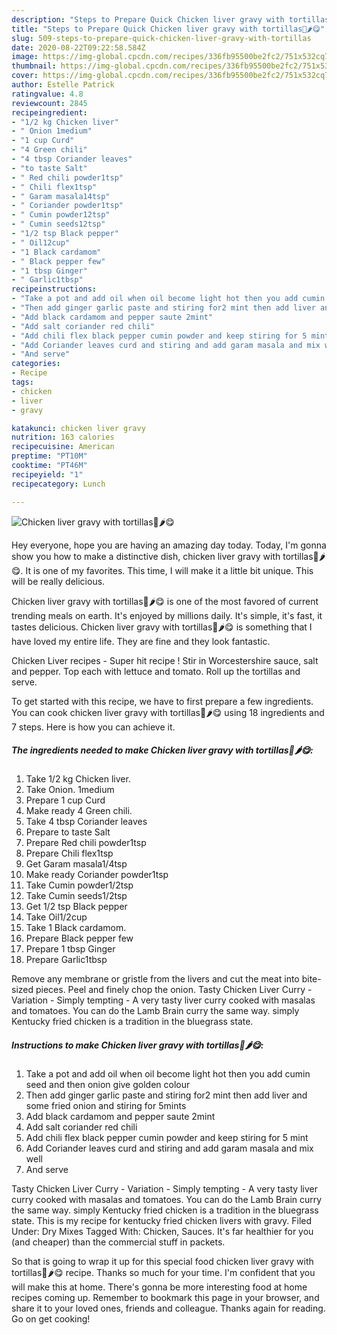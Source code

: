 ```yaml
---
description: "Steps to Prepare Quick Chicken liver gravy with tortillas🍲🌶️😋"
title: "Steps to Prepare Quick Chicken liver gravy with tortillas🍲🌶️😋"
slug: 509-steps-to-prepare-quick-chicken-liver-gravy-with-tortillas
date: 2020-08-22T09:22:58.584Z
image: https://img-global.cpcdn.com/recipes/336fb95500be2fc2/751x532cq70/chicken-liver-gravy-with-tortillas🍲🌶️😋-recipe-main-photo.jpg
thumbnail: https://img-global.cpcdn.com/recipes/336fb95500be2fc2/751x532cq70/chicken-liver-gravy-with-tortillas🍲🌶️😋-recipe-main-photo.jpg
cover: https://img-global.cpcdn.com/recipes/336fb95500be2fc2/751x532cq70/chicken-liver-gravy-with-tortillas🍲🌶️😋-recipe-main-photo.jpg
author: Estelle Patrick
ratingvalue: 4.8
reviewcount: 2845
recipeingredient:
- "1/2 kg Chicken liver"
- " Onion 1medium"
- "1 cup Curd"
- "4 Green chili"
- "4 tbsp Coriander leaves"
- "to taste Salt"
- " Red chili powder1tsp"
- " Chili flex1tsp"
- " Garam masala14tsp"
- " Coriander powder1tsp"
- " Cumin powder12tsp"
- " Cumin seeds12tsp"
- "1/2 tsp Black pepper"
- " Oil12cup"
- "1 Black cardamom"
- " Black pepper few"
- "1 tbsp Ginger"
- " Garlic1tbsp"
recipeinstructions:
- "Take a pot and add oil when oil become light hot then you add cumin seed and then onion give golden colour"
- "Then add ginger garlic paste and stiring for2 mint then add liver and some fried onion and stiring for 5mints"
- "Add black cardamom and pepper saute 2mint"
- "Add salt coriander red chili"
- "Add chili flex black pepper cumin powder and keep stiring for 5 mint"
- "Add Coriander leaves curd and stiring and add garam masala and mix well"
- "And serve"
categories:
- Recipe
tags:
- chicken
- liver
- gravy

katakunci: chicken liver gravy 
nutrition: 163 calories
recipecuisine: American
preptime: "PT10M"
cooktime: "PT46M"
recipeyield: "1"
recipecategory: Lunch

---
```



![Chicken liver gravy with tortillas🍲🌶️😋](https://img-global.cpcdn.com/recipes/336fb95500be2fc2/751x532cq70/chicken-liver-gravy-with-tortillas🍲🌶️😋-recipe-main-photo.jpg)

Hey everyone, hope you are having an amazing day today. Today, I'm gonna show you how to make a distinctive dish, chicken liver gravy with tortillas🍲🌶️😋. It is one of my favorites. This time, I will make it a little bit unique. This will be really delicious.

Chicken liver gravy with tortillas🍲🌶️😋 is one of the most favored of current trending meals on earth. It's enjoyed by millions daily. It's simple, it's fast, it tastes delicious. Chicken liver gravy with tortillas🍲🌶️😋 is something that I have loved my entire life. They are fine and they look fantastic.

Chicken Liver recipes - Super hit recipe ! Stir in Worcestershire sauce, salt and pepper. Top each with lettuce and tomato. Roll up the tortillas and serve.


To get started with this recipe, we have to first prepare a few ingredients. You can cook chicken liver gravy with tortillas🍲🌶️😋 using 18 ingredients and 7 steps. Here is how you can achieve it.

<!--inarticleads1-->

##### The ingredients needed to make Chicken liver gravy with tortillas🍲🌶️😋:

1. Take 1/2 kg Chicken liver.
1. Take  Onion. 1medium
1. Prepare 1 cup Curd
1. Make ready 4 Green chili.
1. Take 4 tbsp Coriander leaves
1. Prepare to taste Salt
1. Prepare  Red chili powder1tsp
1. Prepare  Chili flex1tsp
1. Get  Garam masala1/4tsp
1. Make ready  Coriander powder1tsp
1. Take  Cumin powder1/2tsp
1. Take  Cumin seeds1/2tsp
1. Get 1/2 tsp Black pepper
1. Take  Oil1/2cup
1. Take 1 Black cardamom.
1. Prepare  Black pepper few
1. Prepare 1 tbsp Ginger
1. Prepare  Garlic1tbsp


Remove any membrane or gristle from the livers and cut the meat into bite-sized pieces. Peel and finely chop the onion. Tasty Chicken Liver Curry - Variation - Simply tempting - A very tasty liver curry cooked with masalas and tomatoes. You can do the Lamb Brain curry the same way. simply Kentucky fried chicken is a tradition in the bluegrass state. 

<!--inarticleads2-->

##### Instructions to make Chicken liver gravy with tortillas🍲🌶️😋:

1. Take a pot and add oil when oil become light hot then you add cumin seed and then onion give golden colour
1. Then add ginger garlic paste and stiring for2 mint then add liver and some fried onion and stiring for 5mints
1. Add black cardamom and pepper saute 2mint
1. Add salt coriander red chili
1. Add chili flex black pepper cumin powder and keep stiring for 5 mint
1. Add Coriander leaves curd and stiring and add garam masala and mix well
1. And serve


Tasty Chicken Liver Curry - Variation - Simply tempting - A very tasty liver curry cooked with masalas and tomatoes. You can do the Lamb Brain curry the same way. simply Kentucky fried chicken is a tradition in the bluegrass state. This is my recipe for kentucky fried chicken livers with gravy. Filed Under: Dry Mixes Tagged With: Chicken, Sauces. It&#39;s far healthier for you (and cheaper) than the commercial stuff in packets. 

So that is going to wrap it up for this special food chicken liver gravy with tortillas🍲🌶️😋 recipe. Thanks so much for your time. I'm confident that you will make this at home. There's gonna be more interesting food at home recipes coming up. Remember to bookmark this page in your browser, and share it to your loved ones, friends and colleague. Thanks again for reading. Go on get cooking!
